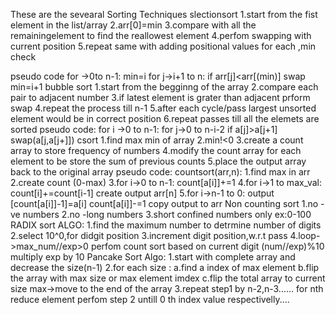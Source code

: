 These are the sevearal Sorting Techniques 
slectionsort
1.start from the fist element in the list/array
2.arr[0]=min
3.compare with all the remainingelement to find the reallowest element
4.perfom swapping with current position 
5.repeat same with adding positional values for each ,min check
 
 pseudo code
 for ->0to n-1:
 min=i
 for j->i+1 to n:
 if arr[j]<arr[(min)]
 swap
 min=i+1
        bubble sort
1.start from the begginng of the array
2.compare  each pair to adjacent number
3.if latest element is grater than adjacent prform swap
4.repeat the process till n-1
5.after each cycle/pass largest unsorted element would be in correct position
6.repeat passes till all the elemets are sorted
pseudo code:
for i ->0 to n-1:
for j->0 to n-i-2
if a[j]>a[j+1]
swap(a[j,a[j+]])
        csort
1.find max min of array
2.min!<0
3.create a count array to store frequency of numbers
4.modify the count array for each element to be store the sum of previous counts
5.place the output array back to the original array
pseudo code:
 countsort(arr,n):
 1.find max in arr
 2.create count (0-max)
 3.for i->0 to n-1:
 count[a[i]]+=1
 4.for i->1 to max_val:
 count[i]+=count[i-1]
 create output arr[n]
 5.for i->n-1 to 0:
 output [count[a[i]]-1]=a[i]
 count[a[i]]-=1
 copy output to arr
         Non counting sort
1.no -ve numbers
2.no -long numbers
3.short confined numbers only ex:0-100
                RADIX sort
ALGO:
1.find the maximum number to detrmine number of digits
2.select 10^0,for didgit position
3.increment digit position,w.r.t pass
4.loop->max_num//exp>0
perfom count sort based on current digit 
(num//exp)%10
multiply exp by 10
                Pancake Sort
Algo:
1.start with complete array and decrease the size(n-1)
2.for each size :
a.find a index of max element
b.flip the array with max size or max element imdex
c.flip the total array to current size
max->move to the end of the array 
3.repeat step1 by n-2,n-3......
for nth reduce element perfom step 2 untill 0 th index value respectivelly....
       
